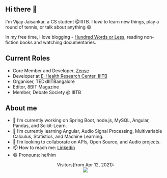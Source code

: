 ## Hi there 👋

I'm Vijay Jaisankar, a CS student @IIITB. I _love_ to learn new things, play a round of tennis, or talk about anything 😄  

In my free time, I love blogging - [Hundred Words or Less](https://hundred-words-or-less.blogspot.com/), reading non-fiction books and watching documentaries. 

## Current Roles  
- Core Member and Developer, [Zense](https://zense.co.in/)
- Developer at [E-Health Research Center, IIITB](https://ehrc.iiitb.ac.in/)
- Organiser, TEDxIIITBangalore
- Editor, 8BIT Magazine
- Member, Debate Society @ IIITB

<!--
**vijay-jaisankar/vijay-jaisankar** is a ✨ _special_ ✨ repository because its `README.md` (this file) appears on your GitHub profile.

Here are some ideas to get you started:

- 🔭 I’m currently working on ...
- 🌱 I’m currently learning ...
- 👯 I’m looking to collaborate on ...
- 🤔 I’m looking for help with ...
- 💬 Ask me about ...
- 📫 How to reach me: ...
- 😄 Pronouns: ...
- ⚡ Fun fact: ...
-->

## About me

- 🔭 I’m currently working on Spring Boot, node.js, MySQL, Angular, Pandas, and Scikit-Learn.
- 🌱 I’m currently learning Angular, Audio Signal Processing, Multivariable Calculus, Statistics, and Machine Learning.
- 👯 I’m looking to collaborate on APIs, Open Source, and Audio projects.
- 📫 How to reach me: [Linkedin](https://www.linkedin.com/in/vijay-jaisankar/) 
- 😄 Pronouns: he/him



<p align="center"> 
  Visitors(from Apr 12, 2021):<br>
  <img src="https://profile-counter.glitch.me/vijay-jaisankar/count.svg" />
</p>

  
  

